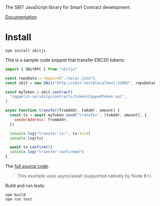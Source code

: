 The SBIT JavaScript library for Smart Contract development.

[Documentation](https://sbit-project.github.io/sbitjs-doc)

# Install

```
npm install sbitjs
```

This is a sample code snippet that transfer ERC20 tokens:

```js
import { SBitRPC } from "sbitjs"

const repoData = require("./solar.json")
const sbit = new SBit("http://sbit:test@localhost:22002", repoData)

const myToken = sbit.contract(
  "zeppelin-solidity/contracts/token/CappedToken.sol",
)

async function transfer(fromAddr, toAddr, amount) {
  const tx = await myToken.send("transfer", [toAddr, amount], {
    senderAddress: fromAddr,
  })

  console.log("transfer tx:", tx.txid)
  console.log(tx)

  await tx.confirm(3)
  console.log("transfer confirmed")
}
```

The [full source code](https://github.com/SBit-Project/sbitbook-mytoken-sbitjs-cli).

> This example uses async/await (supported natively by Node 8+).


Build and run tests:

```
npm build
npm run test
```
